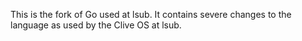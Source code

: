 This is the fork of Go used at lsub.
It contains severe changes to the language as used by the Clive OS at lsub.

